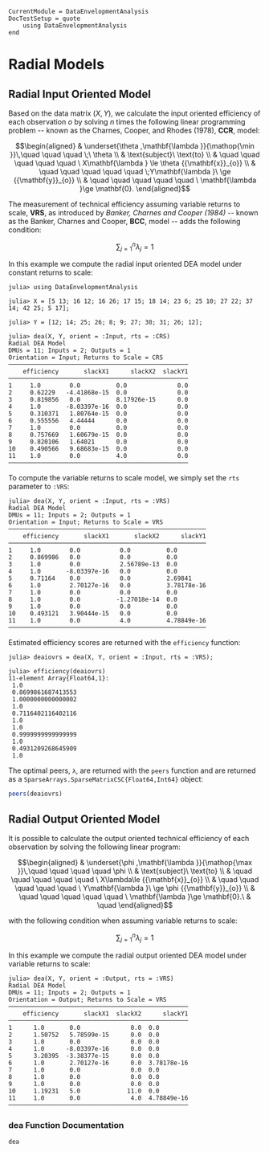 ```@meta
CurrentModule = DataEnvelopmentAnalysis
DocTestSetup = quote
    using DataEnvelopmentAnalysis
end
```

# Radial Models

## Radial Input Oriented Model

Based on the data  matrix $(X,Y)$, we calculate the input oriented efficiency of each observation *o* by solving $n$ times the following linear programming problem -- known as the Charnes, Cooper, and Rhodes (1978), **CCR**, model:
```math
\begin{aligned}
  & \underset{\theta ,\mathbf{\lambda }}{\mathop{\min }}\,\quad \quad \quad \;\ \theta  \\
  & \text{subject}\ \text{to}  \\
  & \quad \quad \quad \quad \quad \ X\mathbf{\lambda } \le \theta {{\mathbf{x}}_{o}} \\
  & \quad \quad \quad \quad \quad  \;Y\mathbf{\lambda }\ \ge {{\mathbf{y}}_{o}}  \\
  & \quad \quad \quad \quad \quad \ \mathbf{\lambda }\ge \mathbf{0}. 
\end{aligned}
```

The measurement of technical efficiency assuming variable returns to scale, **VRS**, as introduced by *Banker, Charnes and Cooper (1984)* -- known as the Banker, Charnes and Cooper, **BCC**, model -- adds the following condition:
```math
\sum\nolimits_{j=1}^{n}\lambda_j=1
```

In this example we compute the radial input oriented DEA model under constant returns to scale:
```jldoctest 1
julia> using DataEnvelopmentAnalysis

julia> X = [5 13; 16 12; 16 26; 17 15; 18 14; 23 6; 25 10; 27 22; 37 14; 42 25; 5 17];

julia> Y = [12; 14; 25; 26; 8; 9; 27; 30; 31; 26; 12];

julia> dea(X, Y, orient = :Input, rts = :CRS)
Radial DEA Model 
DMUs = 11; Inputs = 2; Outputs = 1
Orientation = Input; Returns to Scale = CRS
──────────────────────────────────────────────────
    efficiency       slackX1      slackX2  slackY1
──────────────────────────────────────────────────
1     1.0        0.0          0.0              0.0
2     0.62229   -4.41868e-15  0.0              0.0
3     0.819856   0.0          8.17926e-15      0.0
4     1.0       -8.03397e-16  0.0              0.0
5     0.310371   1.80764e-15  0.0              0.0
6     0.555556   4.44444      0.0              0.0
7     1.0        0.0          0.0              0.0
8     0.757669   1.60679e-15  0.0              0.0
9     0.820106   1.64021      0.0              0.0
10    0.490566   9.68683e-15  0.0              0.0
11    1.0        0.0          4.0              0.0
──────────────────────────────────────────────────
```

To compute the variable returns to scale model, we simply set the `rts` parameter to `:VRS`:
```jldoctest 1
julia> dea(X, Y, orient = :Input, rts = :VRS)
Radial DEA Model 
DMUs = 11; Inputs = 2; Outputs = 1
Orientation = Input; Returns to Scale = VRS
───────────────────────────────────────────────────────
    efficiency       slackX1       slackX2      slackY1
───────────────────────────────────────────────────────
1     1.0        0.0           0.0          0.0        
2     0.869986   0.0           0.0          0.0        
3     1.0        0.0           2.56789e-13  0.0        
4     1.0       -8.03397e-16   0.0          0.0        
5     0.71164    0.0           0.0          2.69841    
6     1.0        2.70127e-16   0.0          3.78178e-16
7     1.0        0.0           0.0          0.0        
8     1.0        0.0          -1.27018e-14  0.0        
9     1.0        0.0           0.0          0.0        
10    0.493121   3.90444e-15   0.0          0.0        
11    1.0        0.0           4.0          4.78849e-16
───────────────────────────────────────────────────────
```

Estimated efficiency scores are returned with the `efficiency` function:
```jldoctest 1
julia> deaiovrs = dea(X, Y, orient = :Input, rts = :VRS);

julia> efficiency(deaiovrs)
11-element Array{Float64,1}:
 1.0
 0.8699861687413553
 1.0000000000000002
 1.0
 0.7116402116402116
 1.0
 1.0
 0.9999999999999999
 1.0
 0.4931209268645909
 1.0
```

The optimal peers, ``λ``, are returned with the `peers` function and are returned as a `SparseArrays.SparseMatrixCSC{Float64,Int64}` object:
```julia
peers(deaiovrs)
```


## Radial Output Oriented Model

It is possible to calculate the output oriented technical efficiency of each observation by solving the following linear program:
```math
\begin{aligned}
 & \underset{\phi ,\mathbf{\lambda }}{\mathop{\max }}\,\quad \quad \quad \quad \phi  \\
 & \text{subject}\ \text{to} \\
 & \quad \quad \quad \quad \quad \ X\lambda\le {{\mathbf{x}}_{o}} \\
 & \quad \quad \quad \quad \quad \ Y\mathbf{\lambda }\ \ge \phi {{\mathbf{y}}_{o}} \\
 & \quad \quad \quad \quad \quad \ \mathbf{\lambda }\ge \mathbf{0}.\  & \quad 
\end{aligned}
```

with the following condition when assuming variable returns to scale:
```math
\sum\nolimits_{j=1}^{n}\lambda_j=1
```
In this example we compute the radial output oriented DEA model under variable returns to scale:
```jldoctest 1
julia> dea(X, Y, orient = :Output, rts = :VRS)
Radial DEA Model 
DMUs = 11; Inputs = 2; Outputs = 1
Orientation = Output; Returns to Scale = VRS
──────────────────────────────────────────────────
    efficiency       slackX1  slackX2      slackY1
──────────────────────────────────────────────────
1      1.0       0.0              0.0  0.0        
2      1.50752   5.78599e-15      0.0  0.0        
3      1.0       0.0              0.0  0.0        
4      1.0      -8.03397e-16      0.0  0.0        
5      3.20395  -3.38377e-15      0.0  0.0        
6      1.0       2.70127e-16      0.0  3.78178e-16
7      1.0       0.0              0.0  0.0        
8      1.0       0.0              0.0  0.0        
9      1.0       0.0              0.0  0.0        
10     1.19231   5.0             11.0  0.0        
11     1.0       0.0              4.0  4.78849e-16
──────────────────────────────────────────────────
```
### dea Function Documentation

```@docs
dea
```
